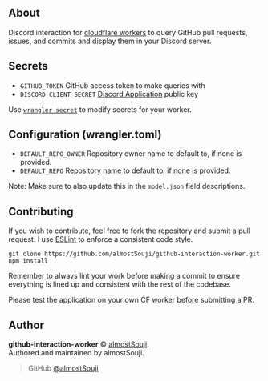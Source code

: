 ## About

Discord interaction for [cloudflare workers](https://developers.cloudflare.com/workers/) to query GitHub pull requests, issues, and commits and display them in your Discord server.

## Secrets

- `GITHUB_TOKEN` GitHub access token to make queries with
- `DISCORD_CLIENT_SECRET` [Discord Application](https://discord.com/developers/applications) public key

Use [`wrangler secret`](https://developers.cloudflare.com/workers/cli-wrangler/commands#secret) to modify secrets for your worker.

## Configuration (wrangler.toml)

- `DEFAULT_REPO_OWNER` Repository owner name to default to, if none is provided.
- `DEFAULT_REPO` Repository name to default to, if none is provided.

Note: Make sure to also update this in the `model.json` field descriptions.

## Contributing

If you wish to contribute, feel free to fork the repository and submit a pull request. I use [ESLint](https://eslint.org/) to enforce a consistent code style.

```
git clone https://github.com/almostSouji/github-interaction-worker.git
npm install
```

Remember to always lint your work before making a commit to ensure everything is lined up and consistent with the rest of the codebase.

Please test the application on your own CF worker before submitting a PR.

## Author

**github-interaction-worker** © [almostSouji](https://github.com/almostSouji).  
Authored and maintained by almostSouji.

> GitHub [@almostSouji](https://github.com/almostSouji)

